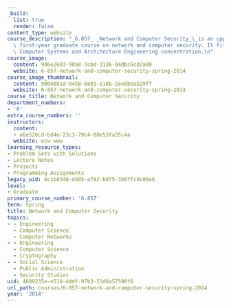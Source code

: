 ```yaml
---
_build:
  list: true
  render: false
content_type: website
course_description: "_6.857_ _Network and Computer Security_\_is an upper-level undergraduate,\
  \ first-year graduate course on network and computer security. It fits within the\
  \ Computer Systems and Architecture Engineering concentration.\n"
course_image:
  content: 906e2683-98a8-3cbd-3136-84dbc6cd2a80
  website: 6-857-network-and-computer-security-spring-2014
course_image_thumbnail:
  content: 9004881d-0458-6e01-e18b-2ee8b9ab29ff
  website: 6-857-network-and-computer-security-spring-2014
course_title: Network and Computer Security
department_numbers:
- '6'
extra_course_numbers: ''
instructors:
  content:
  - a6e526cd-bd4e-23c3-79c4-08e53fa35c4a
  website: ocw-www
learning_resource_types:
- Problem Sets with Solutions
- Lecture Notes
- Projects
- Programming Assignments
legacy_uid: 6c1b8348-d405-e782-b975-3b67fcdc06e6
level:
- Graduate
primary_course_number: '6.857'
term: Spring
title: Network and Computer Security
topics:
- - Engineering
  - Computer Science
  - Computer Networks
- - Engineering
  - Computer Science
  - Cryptography
- - Social Science
  - Public Administration
  - Security Studies
uid: 4609235e-e518-44df-97b3-53d8a57590f6
url_path: courses/6-857-network-and-computer-security-spring-2014
year: '2014'
---
```

